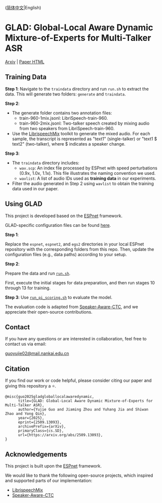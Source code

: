 ([简体中文](./README_zh.md)|English)

# GLAD: Global-Local Aware Dynamic Mixture-of-Experts for Multi-Talker ASR

[Arxiv](https://arxiv.org/abs/2509.13093) | 
[Paper HTML](https://arxiv.org/html/2509.13093v2)

## Training Data

**Step 1**: Navigate to the `traindata` directory and run `run.sh` to extract the data. This will generate two folders: `generate` and `traindata`.

**Step 2**:

- The generate folder contains two annotation files:
    - train-960-1mix.jsonl: LibriSpeech-train-960.
    - train-960-2mix.jsonl: Two-talker speech created by mixing audio from two speakers from LibriSpeech-train-960.
- Use the [LibrispeechMix](https://github.com/NaoyukiKanda/LibriSpeechMix) toolkit to generate the mixed audio.
For each sample, the transcript is represented as "text1" (single-talker) or "text1 $ text2" (two-talker), where $ indicates a speaker change.


**Step 3**:

- The `traindata` directory includes:
    - `wav.scp`: An index file processed by ESPnet with speed perturbations (0.9x, 1.0x, 1.1x). This file illustrates the naming convention we used.
    - `wavlist`: A list of audio IDs used as **training data** in our experiments.
- Filter the audio generated in Step 2 using `wavlist` to obtain the training data used in our paper.


## Using GLAD

This project is developed based on the [ESPnet](https://github.com/espnet/espnet) framework. 

GLAD-specific configuration files can be found [here](./espnet/egs2/librispeech/asr1/configs).

**Step 1**:

Replace the `espnet`, `espnet2`, and `egs2` directories in your local ESPnet repository with the corresponding folders from this repo.
Then, update the configuration files (e.g., data paths) according to your setup.


**Step 2**:

Prepare the data and run [`run.sh`](./espnet/egs2/librispeech/asr1/run.sh). 

First, execute the initial stages for data preparation, and then run stages 10 through 13 for training.

**Step 3**:
Use [`run_pi_scoring.sh`](./espnet/egs2/librispeech/asr1/run_pi_scoring.sh) to evaluate the model.

The evaluation code is adapted from [Speaker-Aware-CTC](https://github.com/kjw11/Speaker-Aware-CTC), and we appreciate their open-source contributions.


## Contact
If you have any questions or are interested in collaboration, feel free to contact us via email:

guoyujie02@mail.nankai.edu.cn

## Citation
If you find our work or code helpful, please consider citing our paper and giving this repository a ⭐.

```
@misc{guo2025gladgloballocalawaredynamic,
      title={GLAD: Global-Local Aware Dynamic Mixture-of-Experts for Multi-Talker ASR}, 
      author={Yujie Guo and Jiaming Zhou and Yuhang Jia and Shiwan Zhao and Yong Qin},
      year={2025},
      eprint={2509.13093},
      archivePrefix={arXiv},
      primaryClass={cs.SD},
      url={https://arxiv.org/abs/2509.13093}, 
}
```

## Acknowledgements

This project is built upon the [ESPnet](https://github.com/espnet/espnet) framework.

We would like to thank the following open-source projects, which inspired and supported parts of our implementation:

- [LibrispeechMix](https://github.com/NaoyukiKanda/LibriSpeechMix)
- [Speaker-Aware-CTC](https://github.com/kjw11/Speaker-Aware-CTC)